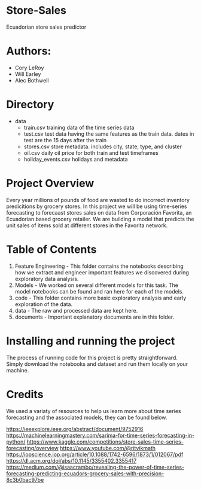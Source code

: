 # Store-Sales
Ecuadorian store sales predictor

# Authors:
- Cory LeRoy
- Will Earley
- Alec Bothwell

# Directory
- data
    - train.csv training data of the time series data
    - test.csv test data having the same features as the train data. dates in test are the 15 days after the train
    - stores.csv store metadata. includes city, state, type, and cluster
    - oil.csv daily oil price for both train and test timeframes
    - holiday_events.csv holidays and metadata

# Project Overview
Every year millions of pounds of food are wasted to do incorrect inventory predicitions by grocery stores. In this project we will be using time-series forecasting to forecaast stores sales on data from Corporación Favorita, an Ecuadorian based grocery retailer. We are building a model that predicts the unit sales of items sold at different stores in the Favorita network. 

# Table of Contents
1. Feature Engineering - This folder contains the notebooks describing how we extract and engineer important features we discovered during exploratory data analysis.
2. Models - We worked on several different models for this task. The model notebooks can be found and ran here for each of the models.
3. code - This folder contains more basic exploratory analysis and early exploration of the data.
4. data - The raw and processed data are kept here.
5. documents - Important explanatory documents are in this folder.

# Installing and running the project
The process of running code for this project is pretty straightforward. Simply download the notebooks and dataset and run them locally on your machine. 

# Credits
We used a variaty of resources to help us learn more about time series forecasting and the associated models, they can be found below.

https://ieeexplore.ieee.org/abstract/document/9752916
https://machinelearningmastery.com/sarima-for-time-series-forecasting-in-python/
https://www.kaggle.com/competitions/store-sales-time-series-forecasting/overview
https://www.youtube.com/@ritvikmath
https://iopscience.iop.org/article/10.1088/1742-6596/1873/1/012067/pdf
https://dl.acm.org/doi/abs/10.1145/3355402.3355417
https://medium.com/@isaacrambo/revealing-the-power-of-time-series-forecasting-predicting-ecuadors-grocery-sales-with-precision-8c3b0bac97be
